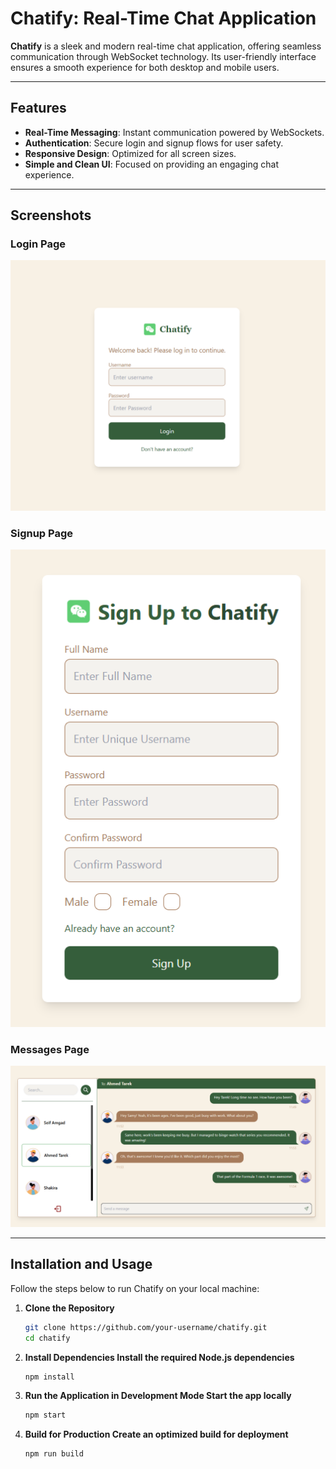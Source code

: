 # Chatify: Real-Time Chat Application

**Chatify** is a sleek and modern real-time chat application, offering seamless communication through WebSocket technology. Its user-friendly interface ensures a smooth experience for both desktop and mobile users.

---

## Features
- **Real-Time Messaging**: Instant communication powered by WebSockets.
- **Authentication**: Secure login and signup flows for user safety.
- **Responsive Design**: Optimized for all screen sizes.
- **Simple and Clean UI**: Focused on providing an engaging chat experience.

---

## Screenshots

### Login Page
![Login Page Screenshot](assets/login.png)

### Signup Page
![Signup Page Screenshot](assets/signup.png)

### Messages Page
![Messages Page Screenshot](assets/chat.png)

---

## Installation and Usage

Follow the steps below to run Chatify on your local machine:

1. **Clone the Repository**
   ```bash
   git clone https://github.com/your-username/chatify.git
   cd chatify

2. **Install Dependencies Install the required Node.js dependencies**
   ```bash
   npm install

3. **Run the Application in Development Mode Start the app locally**
   ```bash
   npm start

4. **Build for Production Create an optimized build for deployment**
   ```bash
   npm run build
